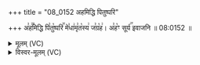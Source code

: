 +++
title = "08_0152 अहमिद्धि पितुष्परि"

+++
अ꣣ह꣢꣫मिद्धि पि꣣तु꣡ष्परि꣢꣯ मे꣣धा꣢मृ꣣त꣡स्य꣢ ज꣣ग्र꣡ह꣢। अ꣣ह꣡ꣳ सूर्य꣢꣯ इवाजनि ॥ 08:0152 ॥

<details><summary>मूलम् (VC)</summary>

अ꣣ह꣢꣫मिद्धि पि꣣तु꣡ष्परि꣢ मे꣣धा꣢मृ꣣त꣡स्य꣢ ज꣣ग्र꣡ह꣢ । अ꣣ह꣡ꣳ सूर्य꣢꣯ इवाजनि ॥१५२॥
</details>

<details><summary>विस्वर-मूलम् (VC)</summary>

अहमिद्धि पितुष्परि मेधामृतस्य जग्रह । अहꣳ सूर्य इवाजनि ॥१५२॥
</details>